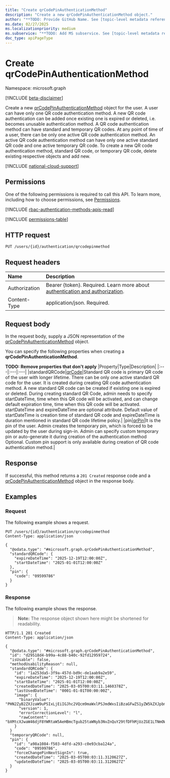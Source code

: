 ```yaml
---
title: "Create qrCodePinAuthenticationMethod"
description: "Create a new qrCodePinAuthenticationMethod object."
author: "**TODO: Provide GitHub Name. See [topic-level metadata reference](https://aka.ms/msgo?pagePath=Document-APIs/Guidelines/Metadata)**"
ms.date: 02/27/2025
ms.localizationpriority: medium
ms.subservice: "**TODO: Add MS subservice. See [topic-level metadata reference](https://aka.ms/msgo?pagePath=Document-APIs/Guidelines/Metadata)**"
doc_type: apiPageType
---
```


# Create qrCodePinAuthenticationMethod

Namespace: microsoft.graph

[!INCLUDE [beta-disclaimer](../../includes/beta-disclaimer.md)]

Create a new [qrCodePinAuthenticationMethod](../resources/qrcodepinauthenticationmethod.md) object for the user. A user can have only one QR code authentication method. A new QR code authentication can be added once existing one is expired or deleted, i.e. becomes unusable authentication method. A QR code authentication method can have standard and temporary QR codes. At any point of time of a user, there can be only one active QR code authentication method. An active QR code authentication method can have only one active standard QR code and one active temporary QR code. To create a new QR code authentication method, standard QR code, or temporary QR code, delete existing respective objects and add new.

[!INCLUDE [national-cloud-support](../../includes/global-public.md)]

## Permissions
One of the following permissions is required to call this API. To learn more, including how to choose permissions, see [Permissions](/graph/permissions-reference).

[!INCLUDE [rbac-authentication-methods-apis-read](../includes/rbac-for-apis/rbac-authentication-methods-apis-read.md)]

<!-- {
  "blockType": "permissions",
  "name": "authentication-put-qrcodepinmethod-permissions"
}
-->
[!INCLUDE [permissions-table](../includes/permissions/authentication-put-qrcodepinmethod-permissions.md)]

## HTTP request

<!-- {
  "blockType": "ignored"
}
-->
``` http
PUT /users/{id}/authentication/qrcodepinmethod
```

## Request headers

|Name|Description|
|:---|:---|
|Authorization|Bearer {token}. Required. Learn more about [authentication and authorization](/graph/auth/auth-concepts).|
|Content-Type|application/json. Required.|

## Request body

In the request body, supply a JSON representation of the [qrCodePinAuthenticationMethod](../resources/qrcodepinauthenticationmethod.md) object.

You can specify the following properties when creating a **qrCodePinAuthenticationMethod**.

**TODO: Remove properties that don't apply**
|Property|Type|Description|
|:---|:---|:---|
|standardQRCode|[qrCode](../resources/qrcode.md)|Standard QR code is primary QR code of the user with longer lifetime. There can be only one active standard QR code for the user. It is created during creating QR code authentication method. A new standard QR code can be created if existing one is expired or deleted. During creating standard QR Code, admin needs to specify startDateTime, time when this QR code will be activated, and can change default expiration time, time when this QR code will be activated. startDateTime and expireDateTime are optional attribute. Default value of startDateTime is creation time of standard QR code and expireDateTime is duration mentioned in standard QR code lifetime policy.|
|pin|[qrPin](../resources/qrpin.md)|It is the pin of the user. Admin creates the temporary pin, which is forced to be updated by the user during sign-in. Admin can specify custom temporary pin or auto-generate it during creation of the authentication method Optional. Custom pin support is only available during creation of QR code authentication method.|


## Response

If successful, this method returns a `201 Created` response code and a [qrCodePinAuthenticationMethod](../resources/qrcodepinauthenticationmethod.md) object in the response body.

## Examples

### Request

The following example shows a request.
<!-- {
  "blockType": "request",
  "name": "create_qrcodepinauthenticationmethod_from_"
}
-->
``` http
PUT /users/{id}/authentication/qrcodepinmethod
Content-Type: application/json

{
  "@odata.type": "#microsoft.graph.qrCodePinAuthenticationMethod",
  "standardQRCode": {
    "expireDateTime": "2025-12-19T12:00:00Z",
    "startDateTime": "2025-01-01T12:00:00Z"
  },
  "pin": {
    "code": "09599786"
  }
}
```


### Response

The following example shows the response.
>**Note:** The response object shown here might be shortened for readability.
<!-- {
  "blockType": "response",
  "truncated": true,
  "@odata.type": "microsoft.graph.qrCodePinAuthenticationMethod"
}
-->
``` http
HTTP/1.1 201 Created
Content-Type: application/json

{
  "@odata.type": "#microsoft.graph.qrCodePinAuthenticationMethod",
  "id": "d29518d4-b99a-4c88-b40c-92fd12959724",
  "isUsable": false,
  "methodUsabilityReason": null,
  "standardQRCode": {
    "id": "1a253da5-3f9a-457d-bd9c-de1aab9a2e59",
    "expireDateTime": "2025-12-19T12:00:00Z",
    "startDateTime": "2025-01-01T12:00:00Z",
    "createdDateTime": "2025-03-05T00:03:11.1460378Z",
    "lastUsedDateTime": "0001-01-01T00:00:00Z",
    "image": {
      "binaryValue": "PHN2ZyB2ZXJzaW9uPSIxLjEiIGJhc2VQcm9maWxlPSJmdWxsIiBzaGFwZS1yZW5kZXJpbmc9ImNyaX...",
      "version": 1,
      "errorCorrectionLevel": "l",
      "rawContent": "bXMtcXJwaW46djF8YWRtaW5AeHBmcTgub25taWNyb3NvZnQuY29tfDFhMjUzZGE1LTNmOWEtNDU3ZC1iZDljLWRlMWFhYjlhMmU1OXwzNzYz..."
    }
  }
  "temporaryQRCode": null,
  "pin": {
    "id": "a98a1084-f503-4dfd-a293-c0e93cba124a",
    "code": "09599786",
    "forceChangePinNextSignIn": true,
    "createdDateTime": "2025-03-05T00:03:11.3120627Z",
    "updatedDateTime": "2025-03-05T00:03:11.3120627Z"
  }
}
```

